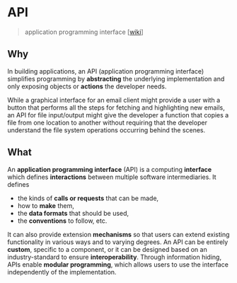 # API 

> application programming interface [[wiki](https://www.wikiwand.com/en/API)]

## Why 

In building applications, an API (application programming interface) simplifies programming by **abstracting** the underlying implementation and only exposing objects or **actions** the developer needs. 

While a graphical interface for an email client might provide a user with a button that performs all the steps for fetching and highlighting new emails, an API for file input/output might give the developer a function that copies a file from one location to another without requiring that the developer understand the file system operations occurring behind the scenes.


## What 


An **application programming interface** (API) is a computing **interface** which defines **interactions** between multiple software intermediaries. It defines 

* the kinds of **calls or requests** that can be made, 
* how to **make** them, 
* the **data formats** that should be used, 
* the **conventions** to follow, etc. 

It can also provide extension **mechanisms** so that users can extend existing functionality in various ways and to varying degrees. An API can be entirely **custom**, specific to a component, or it can be designed based on an industry-standard to ensure **interoperability**. Through information hiding, APIs enable **modular programming**, which allows users to use the interface independently of the implementation.

